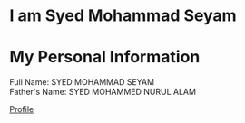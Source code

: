 # I am Syed Mohammad Seyam
<h1> My Personal Information</h1>

<p> Full Name: SYED MOHAMMAD SEYAM <br>
     Father's Name: SYED MOHAMMED NURUL ALAM </p>
     <a href="Sm.html"> Profile</a>
